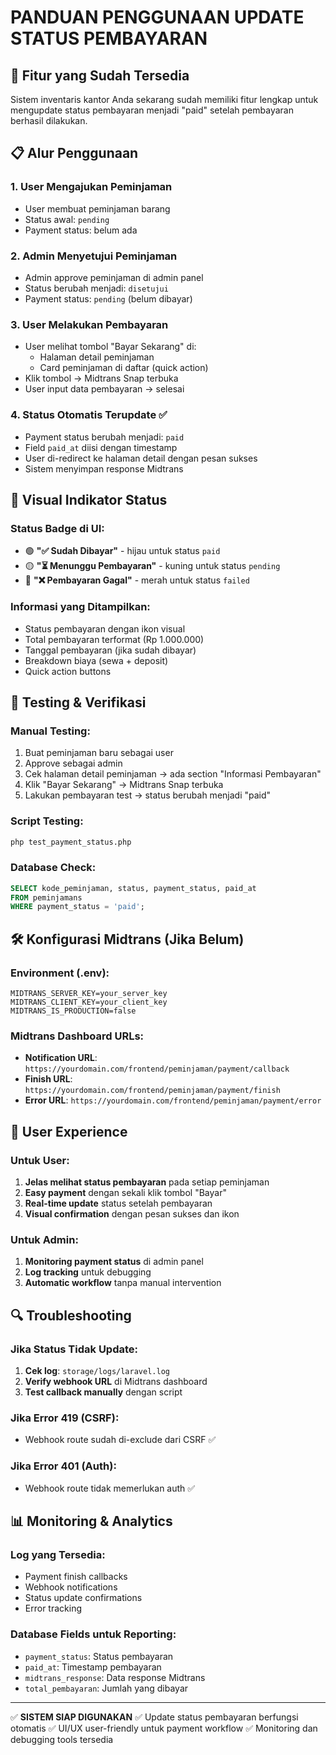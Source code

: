 # PANDUAN PENGGUNAAN UPDATE STATUS PEMBAYARAN

## 🎯 Fitur yang Sudah Tersedia

Sistem inventaris kantor Anda sekarang sudah memiliki fitur lengkap untuk mengupdate status pembayaran menjadi "paid" setelah pembayaran berhasil dilakukan.

## 📋 Alur Penggunaan

### 1. **User Mengajukan Peminjaman**
- User membuat peminjaman barang
- Status awal: `pending`
- Payment status: belum ada

### 2. **Admin Menyetujui Peminjaman**  
- Admin approve peminjaman di admin panel
- Status berubah menjadi: `disetujui`
- Payment status: `pending` (belum dibayar)

### 3. **User Melakukan Pembayaran**
- User melihat tombol "Bayar Sekarang" di:
  - Halaman detail peminjaman
  - Card peminjaman di daftar (quick action)
- Klik tombol → Midtrans Snap terbuka
- User input data pembayaran → selesai

### 4. **Status Otomatis Terupdate** ✅
- Payment status berubah menjadi: `paid`
- Field `paid_at` diisi dengan timestamp
- User di-redirect ke halaman detail dengan pesan sukses
- Sistem menyimpan response Midtrans

## 🎨 Visual Indikator Status

### Status Badge di UI:
- 🟢 **"✅ Sudah Dibayar"** - hijau untuk status `paid`
- 🟡 **"⏳ Menunggu Pembayaran"** - kuning untuk status `pending`  
- 🔴 **"❌ Pembayaran Gagal"** - merah untuk status `failed`

### Informasi yang Ditampilkan:
- Status pembayaran dengan ikon visual
- Total pembayaran terformat (Rp 1.000.000)
- Tanggal pembayaran (jika sudah dibayar)
- Breakdown biaya (sewa + deposit)
- Quick action buttons

## 🔧 Testing & Verifikasi

### Manual Testing:
1. Buat peminjaman baru sebagai user
2. Approve sebagai admin
3. Cek halaman detail peminjaman → ada section "Informasi Pembayaran"
4. Klik "Bayar Sekarang" → Midtrans Snap terbuka
5. Lakukan pembayaran test → status berubah menjadi "paid"

### Script Testing:
```bash
php test_payment_status.php
```

### Database Check:
```sql
SELECT kode_peminjaman, status, payment_status, paid_at 
FROM peminjamans 
WHERE payment_status = 'paid';
```

## 🛠️ Konfigurasi Midtrans (Jika Belum)

### Environment (.env):
```
MIDTRANS_SERVER_KEY=your_server_key
MIDTRANS_CLIENT_KEY=your_client_key
MIDTRANS_IS_PRODUCTION=false
```

### Midtrans Dashboard URLs:
- **Notification URL**: `https://yourdomain.com/frontend/peminjaman/payment/callback`
- **Finish URL**: `https://yourdomain.com/frontend/peminjaman/payment/finish`
- **Error URL**: `https://yourdomain.com/frontend/peminjaman/payment/error`

## 📱 User Experience

### Untuk User:
1. **Jelas melihat status pembayaran** pada setiap peminjaman
2. **Easy payment** dengan sekali klik tombol "Bayar"
3. **Real-time update** status setelah pembayaran
4. **Visual confirmation** dengan pesan sukses dan ikon

### Untuk Admin:
1. **Monitoring payment status** di admin panel
2. **Log tracking** untuk debugging
3. **Automatic workflow** tanpa manual intervention

## 🔍 Troubleshooting

### Jika Status Tidak Update:
1. **Cek log**: `storage/logs/laravel.log`
2. **Verify webhook URL** di Midtrans dashboard
3. **Test callback manually** dengan script

### Jika Error 419 (CSRF):
- Webhook route sudah di-exclude dari CSRF ✅

### Jika Error 401 (Auth):
- Webhook route tidak memerlukan auth ✅

## 📊 Monitoring & Analytics

### Log yang Tersedia:
- Payment finish callbacks
- Webhook notifications  
- Status update confirmations
- Error tracking

### Database Fields untuk Reporting:
- `payment_status`: Status pembayaran
- `paid_at`: Timestamp pembayaran
- `midtrans_response`: Data response Midtrans
- `total_pembayaran`: Jumlah yang dibayar

---

✅ **SISTEM SIAP DIGUNAKAN**
✅ Update status pembayaran berfungsi otomatis
✅ UI/UX user-friendly untuk payment workflow
✅ Monitoring dan debugging tools tersedia
